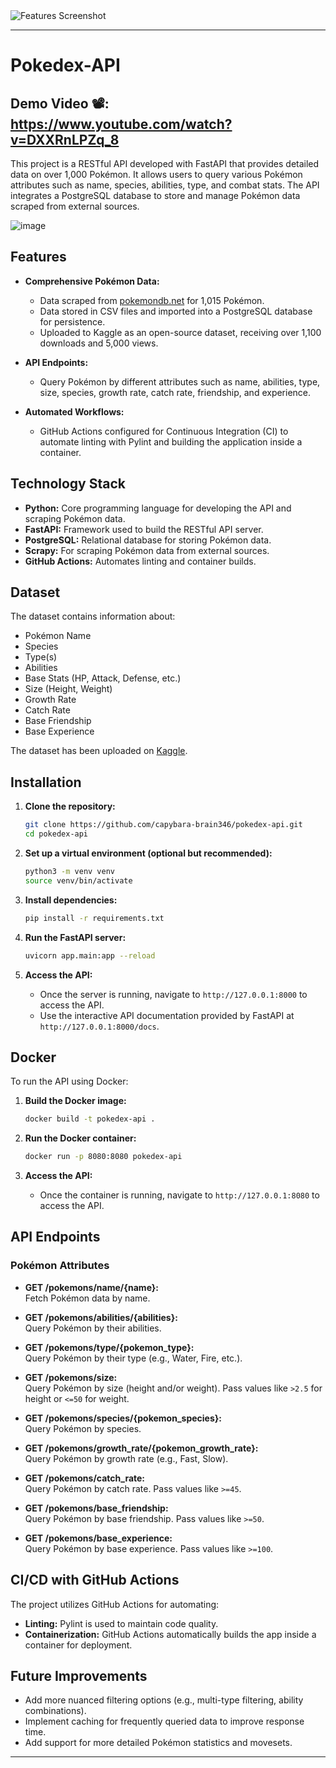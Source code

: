 <img src="https://github.com/user-attachments/assets/de7f2289-5809-4126-8432-5fcd1e625c5a" alt="Features Screenshot" width="full">



---

# Pokedex-API

## Demo Video 📽️: https://www.youtube.com/watch?v=DXXRnLPZq_8

This project is a RESTful API developed with FastAPI that provides detailed data on over 1,000 Pokémon. It allows users to query various Pokémon attributes such as name, species, abilities, type, and combat stats. The API integrates a PostgreSQL database to store and manage Pokémon data scraped from external sources.

![image](https://github.com/user-attachments/assets/ec1a38f1-f95d-4176-b073-6d43f59f937c)

## Features
- **Comprehensive Pokémon Data:**
  - Data scraped from [pokemondb.net](https://pokemondb.net) for 1,015 Pokémon.
  - Data stored in CSV files and imported into a PostgreSQL database for persistence.
  - Uploaded to Kaggle as an open-source dataset, receiving over 1,100 downloads and 5,000 views.

- **API Endpoints:**
  - Query Pokémon by different attributes such as name, abilities, type, size, species, growth rate, catch rate, friendship, and experience.

- **Automated Workflows:**
  - GitHub Actions configured for Continuous Integration (CI) to automate linting with Pylint and building the application inside a container.

## Technology Stack

- **Python:** Core programming language for developing the API and scraping Pokémon data.
- **FastAPI:** Framework used to build the RESTful API server.
- **PostgreSQL:** Relational database for storing Pokémon data.
- **Scrapy:** For scraping Pokémon data from external sources.
- **GitHub Actions:** Automates linting and container builds.

## Dataset

The dataset contains information about:
- Pokémon Name
- Species
- Type(s)
- Abilities
- Base Stats (HP, Attack, Defense, etc.)
- Size (Height, Weight)
- Growth Rate
- Catch Rate
- Base Friendship
- Base Experience

The dataset has been uploaded on [Kaggle](https://www.kaggle.com/datasets/crinklybrain2003/pokmon-base-stats-dataset).

## Installation

1. **Clone the repository:**
   ```bash
   git clone https://github.com/capybara-brain346/pokedex-api.git
   cd pokedex-api
   ```

2. **Set up a virtual environment (optional but recommended):**
   ```bash
   python3 -m venv venv
   source venv/bin/activate
   ```

3. **Install dependencies:**
   ```bash
   pip install -r requirements.txt
   ```

4. **Run the FastAPI server:**
   ```bash
   uvicorn app.main:app --reload
   ```

5. **Access the API:**
   - Once the server is running, navigate to `http://127.0.0.1:8000` to access the API.
   - Use the interactive API documentation provided by FastAPI at `http://127.0.0.1:8000/docs`.

## Docker

To run the API using Docker:

1. **Build the Docker image:**
   ```bash
   docker build -t pokedex-api .
   ```

2. **Run the Docker container:**
   ```bash
   docker run -p 8080:8080 pokedex-api
   ```

3. **Access the API:**
   - Once the container is running, navigate to `http://127.0.0.1:8080` to access the API.

## API Endpoints

### Pokémon Attributes

- **GET /pokemons/name/{name}:**  
  Fetch Pokémon data by name.
  
- **GET /pokemons/abilities/{abilities}:**  
  Query Pokémon by their abilities.

- **GET /pokemons/type/{pokemon_type}:**  
  Query Pokémon by their type (e.g., Water, Fire, etc.).

- **GET /pokemons/size:**  
  Query Pokémon by size (height and/or weight). Pass values like `>2.5` for height or `<=50` for weight.

- **GET /pokemons/species/{pokemon_species}:**  
  Query Pokémon by species.

- **GET /pokemons/growth_rate/{pokemon_growth_rate}:**  
  Query Pokémon by growth rate (e.g., Fast, Slow).

- **GET /pokemons/catch_rate:**  
  Query Pokémon by catch rate. Pass values like `>=45`.

- **GET /pokemons/base_friendship:**  
  Query Pokémon by base friendship. Pass values like `>=50`.

- **GET /pokemons/base_experience:**  
  Query Pokémon by base experience. Pass values like `>=100`.

## CI/CD with GitHub Actions

The project utilizes GitHub Actions for automating:
- **Linting:** Pylint is used to maintain code quality.
- **Containerization:** GitHub Actions automatically builds the app inside a container for deployment.

## Future Improvements

- Add more nuanced filtering options (e.g., multi-type filtering, ability combinations).
- Implement caching for frequently queried data to improve response time.
- Add support for more detailed Pokémon statistics and movesets.

--- 

